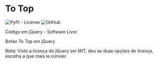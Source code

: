 # To Top

![PyPI - License](https://img.shields.io/pypi/l/Django.svg?style=for-the-badge) 
![GitHub](https://img.shields.io/github/license/mashape/apistatus.svg?style=for-the-badge)


Código em jQuery - Software Livre

Botão To Top em jQuery



Nota: Visto a licença do jQuery ser MIT, dou as duas opções de licença, escolha a que mais le convier.
